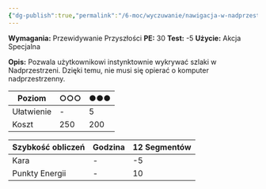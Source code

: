 ```yaml
---
{"dg-publish":true,"permalink":"/6-moc/wyczuwanie/nawigacja-w-nadprzestrzeni/","dgPassFrontmatter":true}
---
```


**Wymagania:** Przewidywanie Przyszłości
**PE:** 30
**Test:** -5
**Użycie:** Akcja Specjalna

**Opis:** Pozwala użytkownikowi instynktownie wykrywać szlaki w Nadprzestrzeni. Dzięki temu, nie musi się opierać o komputer nadprzestrzenny.

| Poziom     | ○○○ | ●●● |
| ---------- | --- | --- |
| Ułatwienie | -   | 5   |
| Koszt      | 250 | 200 |

| Szybkość obliczeń | Godzina | 12 Segmentów |
| ----------------- | ------- | ------------ |
| Kara              | -       | -5           |
| Punkty Energii    | -       | 10           |